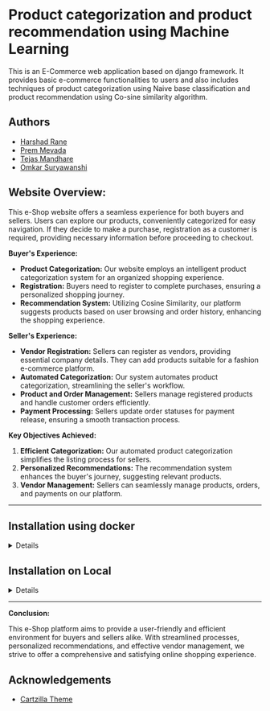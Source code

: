 
# Product categorization and product recommendation using Machine Learning

This is an E-Commerce web application based on django framework.
It provides basic e-commerce functionalities to users and also includes techniques of product categorization using Naive base classification and product recommendation using Co-sine similarity algorithm.


## Authors

- [Harshad Rane](https://github.com/harshadrane67)
- [Prem Mevada](https://github.com/PremMevada)
- [Tejas Mandhare](https://github.com/mandharet)
- [Omkar Suryawanshi](#)


## Website Overview:

This e-Shop website offers a seamless experience for both buyers and sellers. Users can explore our products, conveniently categorized for easy navigation. If they decide to make a purchase, registration as a customer is required, providing necessary information before proceeding to checkout.

**Buyer's Experience:**

- **Product Categorization:** Our website employs an intelligent product categorization system for an organized shopping experience.
- **Registration:** Buyers need to register to complete purchases, ensuring a personalized shopping journey.
- **Recommendation System:** Utilizing Cosine Similarity, our platform suggests products based on user browsing and order history, enhancing the shopping experience.

**Seller's Experience:**

- **Vendor Registration:** Sellers can register as vendors, providing essential company details. They can add products suitable for a fashion e-commerce platform.
- **Automated Categorization:** Our system automates product categorization, streamlining the seller's workflow.
- **Product and Order Management:** Sellers manage registered products and handle customer orders efficiently.
- **Payment Processing:** Sellers update order statuses for payment release, ensuring a smooth transaction process.

**Key Objectives Achieved:**

1. **Efficient Categorization:** Our automated product categorization simplifies the listing process for sellers.
2. **Personalized Recommendations:** The recommendation system enhances the buyer's journey, suggesting relevant products.
3. **Vendor Management:** Sellers can seamlessly manage products, orders, and payments on our platform.

-----

## Installation using docker

<details>

### 1. Clone the Repository

```bash
git clone https://github.com/TwoPointerr/ProductRecommendation.git
cd ./ProductRecommendation
```

### 2. Configure Databse
configure database as per project_clean/settings.py or adjust project_clean/settings.py as per your database configuration
https://github.com/TwoPointerr/ProductRecommendation/blob/7f048f3f546e83706b7424c02e95fd5742c1f7ad/eshop/settings.py#L98-L113

### 3. Spin up Containers
```bash
docker-compose up
```
- Make sure docker is running

</details>


## Installation on Local

<details>

Environment: Python 3 (3.9.5 recommended)

### 1. Clone the Repository

```bash
git clone https://github.com/TwoPointerr/ProductRecommendation.git
cd ./ProductRecommendation
```

### 2. Create a Virtual Environment (Optional but Recommended)

```bash
# Install virtualenv if not already installed
pip install virtualenv

# Create a virtual environment
python -m venv venv

# Activate the virtual environment
# On Windows
venv\Scripts\activate
# On Unix or MacOS
source venv/bin/activate
```

### 3. Install Dependencies

```bash
pip install -r requirements.txt
```

This command installs all the required Python packages specified in the `requirements.txt` file.

### 4. Configure Databse
configure database as per project_clean/settings.py or adjust project_clean/settings.py as per your database configuration
https://github.com/TwoPointerr/ProductRecommendation/blob/7f048f3f546e83706b7424c02e95fd5742c1f7ad/eshop/settings.py#L98-L113


### 5. Run Migrations
```bash
python manage.py makemigrations
python manage.py migrate
```

This command applies any pending database migrations.

### 6. Create a Superuser (Optional)

```bash
python manage.py createsuperuser
```

This command creates a superuser account for administrative access to the Django admin interface.

### 7. Run the Development Server

```bash
python manage.py runserver
```
</details>

-----

**Conclusion:**

This e-Shop platform aims to provide a user-friendly and efficient environment for buyers and sellers alike. With streamlined processes, personalized recommendations, and effective vendor management, we strive to offer a comprehensive and satisfying online shopping experience.


## Acknowledgements

 - [Cartzilla Theme](https://cartzilla.createx.studio/docs/dev-setup.html)
 
